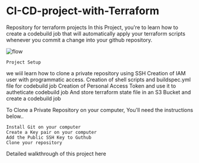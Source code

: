 # CI-CD-project-with-Terraform
Repository for terraform projects
In this Project, you're to learn how to create a codebuild job that will automatically apply your terraform scripts whenever you commit a change into your github repository.

![flow](https://github.com/user-attachments/assets/c8da8af2-d492-452a-8375-f27bbe16059f)


    Project Setup

we wiil learn how to clone a private repository using SSH
Creation of IAM user with programmatic access.
Creation of shell scripts and buildspec.yml file for codebuild job
Creation of Personal Access Token and use it to autheticate codebuild job
And store terraform state file in an S3 Bucket and create a codebuild job

To Clone a Private Repository on your computer, You'll need the instructions below..

    Install Git on your computer
    Create a Key pair on your computer
    Add the Public SSH Key to Guthub
    Clone your repository
    
Detailed walkthrough of this project here
